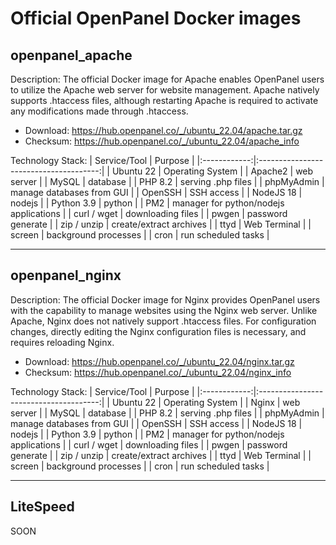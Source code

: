 # Official OpenPanel Docker images

## openpanel_apache

Description: The official Docker image for Apache enables OpenPanel users to utilize the Apache web server for website management. Apache natively supports .htaccess files, although restarting Apache is required to activate any modifications made through .htaccess.

- Download: https://hub.openpanel.co/_/ubuntu_22.04/apache.tar.gz
- Checksum: https://hub.openpanel.co/_/ubuntu_22.04/apache_info

Technology Stack:
| Service/Tool |                 Purpose                |
|:------------:|:--------------------------------------:|
| Ubuntu 22    | Operating System                       |
| Apache2      | web server                             |
| MySQL        | database                               |
| PHP 8.2      | serving .php files                     |
| phpMyAdmin   | manage databases from GUI              |
| OpenSSH      | SSH access                             |
| NodeJS 18    | nodejs                                 |
| Python 3.9   | python                                 |
| PM2          | manager for python/nodejs applications |
| curl / wget  | downloading files                      |
| pwgen        | password generate                      |
| zip / unzip  | create/extract archives                |
| ttyd         | Web Terminal                           |
| screen       | background processes                   |
| cron         | run scheduled tasks                    |

----

## openpanel_nginx

Description: The official Docker image for Nginx provides OpenPanel users with the capability to manage websites using the Nginx web server. Unlike Apache, Nginx does not natively support .htaccess files. For configuration changes, directly editing the Nginx configuration files is necessary, and requires reloading Nginx.

- Download: https://hub.openpanel.co/_/ubuntu_22.04/nginx.tar.gz
- Checksum: https://hub.openpanel.co/_/ubuntu_22.04/nginx_info

Technology Stack: 
| Service/Tool |                 Purpose                |
|:------------:|:--------------------------------------:|
| Ubuntu 22    | Operating System                       |
| Nginx        | web server                             |
| MySQL        | database                               |
| PHP 8.2      | serving .php files                     |
| phpMyAdmin   | manage databases from GUI              |
| OpenSSH      | SSH access                             |
| NodeJS 18    | nodejs                                 |
| Python 3.9   | python                                 |
| PM2          | manager for python/nodejs applications |
| curl / wget  | downloading files                      |
| pwgen        | password generate                      |
| zip / unzip  | create/extract archives                |
| ttyd         | Web Terminal                           |
| screen       | background processes                   |
| cron         | run scheduled tasks                    |


----

## LiteSpeed

SOON
